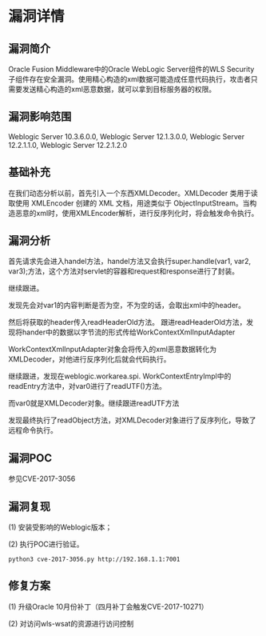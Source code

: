 # 漏洞详情

## 漏洞简介

Oracle Fusion Middleware中的Oracle WebLogic Server组件的WLS Security子组件存在安全漏洞。使用精心构造的xml数据可能造成任意代码执行，攻击者只需要发送精心构造的xml恶意数据，就可以拿到目标服务器的权限。

## 漏洞影响范围

Weblogic Server 10.3.6.0.0,
Weblogic Server 12.1.3.0.0,
Weblogic Server 12.2.1.1.0,
Weblogic Server 12.2.1.2.0

## 基础补充

在我们动态分析以前，首先引入一个东西XMLDecoder。XMLDecoder 类用于读取使用 XMLEncoder 创建的 XML 文档，用途类似于 ObjectInputStream。当构造恶意的xml时，使用XMLEncoder解析，进行反序列化时，将会触发命令执行。

## 漏洞分析

首先请求先会进入handel方法，handel方法又会执行super.handle(var1, var2, var3);方法，这个方法对servlet的容器和request和response进行了封装。

继续跟进。

发现先会对var1的内容判断是否为空，不为空的话，会取出xml中的header。

然后将获取的header传入readHeaderOld方法。 跟进readHeaderOld方法，发现将hander中的数据以字节流的形式传给WorkContextXmlInputAdapter

WorkContextXmlInputAdapter对象会将传入的xml恶意数据转化为XMLDecoder，对他进行反序列化后就会代码执行。

继续跟进，发现在weblogic.workarea.spi. WorkContextEntryImpl中的readEntry方法中，对var0进行了readUTF()方法。

而var0就是XMLDecoder对象。继续跟进readUTF方法

发现最终执行了readObject方法，对XMLDecoder对象进行了反序列化，导致了远程命令执行。

## 漏洞POC

参见CVE-2017-3056

## 漏洞复现

(1) 安装受影响的Weblogic版本；

(2) 执行POC进行验证。

    python3 cve-2017-3056.py http://192.168.1.1:7001

## 修复方案

(1) 升级Oracle 10月份补丁（四月补丁会触发CVE-2017-10271）

(2) 对访问wls-wsat的资源进行访问控制

